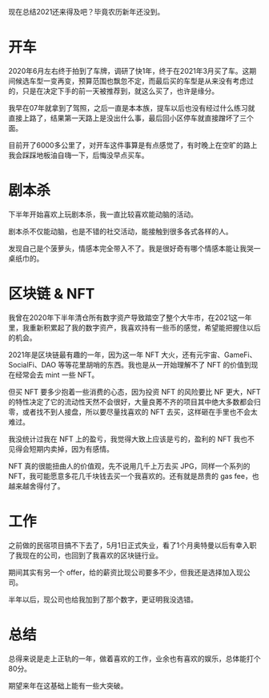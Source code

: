 现在总结2021还来得及吧？毕竟农历新年还没到。

# 开车
2020年6月左右终于拍到了车牌，调研了快1年，终于在2021年3月买了车。这期间候选车型一变再变，预算范围也飘忽不定，而最后买的车型是从来没有考虑过的，只是在决定下手的前一天被推荐到，就这么买了，也许是缘分。

我早在07年就拿到了驾照，之后一直是本本族，提车以后也没有经过什么练习就直接上路了，结果第一天路上是没出什么事，最后回小区停车就直接蹭坏了三个面。

目前开了6000多公里了，对开车这件事算是有点感觉了，有时晚上在空旷的路上我会踩踩地板油自嗨一下，后悔没早点买车。

# 剧本杀
下半年开始喜欢上玩剧本杀，我一直比较喜欢能动脑的活动。

剧本杀不仅能动脑，也是不错的社交活动，能接触到很多各式各样的人。

发现自己是个菠萝头，情感本完全带入不了。我是很好奇有哪个情感本能让我哭一桌纸巾的。

# 区块链 & NFT
我曾在2020年下半年清仓所有数字资产导致踏空了整个大牛市，在2021这一年里，我重新积累起了我的数字资产，我喜欢持有一些币的感觉，希望能把握住以后的机会。

2021年是区块链最有趣的一年，因为这一年 NFT 大火，还有元宇宙、GameFi、SocialFi、DAO 等等花里胡哨的东西。我也是从一开始理解不了 NFT 的价值到现在经常会去 mint 一些 NFT。

但买 NFT 要多少抱着一些消费的心态，因为投资 NFT 的风险要比 NF 更大，NFT 的特性决定了它的流动性天然不会很好，大量良莠不齐的项目其中绝大多数都会归零，或者找不到人接盘，所以要尽量找喜欢的 NFT 去买，这样砸在手里也不会太难过。

我没统计过我在 NFT 上的盈亏，我觉得大致上应该是亏的，盈利的 NFT 我也不见得会短期内卖掉，因为有感情。

NFT 真的很能扭曲人的价值观，先不说用几千上万去买 JPG，同样一个系列的 NFT，我可能愿意多花几千块钱去买一个我喜欢的。还有就是昂贵的 gas fee，也越来越舍得付了。

# 工作
之前做的民宿项目搞不下去了，5月1日正式失业，看了1个月奥特曼以后有幸入职了我现在的公司，也回到了我喜欢的区块链行业。

期间其实有另一个 offer，给的薪资比现公司要多不少，但我还是选择加入现公司。

半年以后，现公司也给我加到了那个数字，更证明我没选错。

# 总结
总得来说是走上正轨的一年，做着喜欢的工作，业余也有喜欢的娱乐，总体能打个80分。

期望来年在这基础上能有一些大突破。
